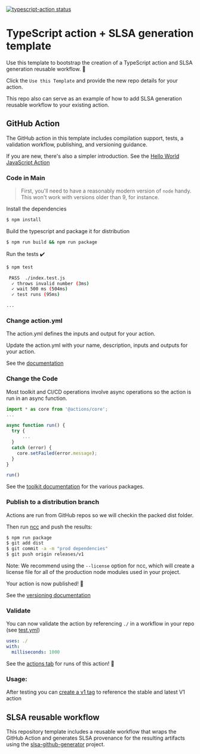<a href="https://github.com/ianlewis/slsa-byob-template/actions"><img alt="typescript-action status" src="https://github.com/ianlewis/slsa-byob-template/workflows/build-test/badge.svg"></a>

# TypeScript action + SLSA generation template

Use this template to bootstrap the creation of a TypeScript action and SLSA
generation reusable workflow. :rocket:

Click the `Use this Template` and provide the new repo details for your action.

This repo also can serve as an example of how to add SLSA generation reusable
workflow to your existing action.

## GitHub Action

The GitHub action in this template includes compilation support, tests, a
validation workflow, publishing, and versioning guidance.

If you are new, there's also a simpler introduction. See the [Hello World
JavaScript Action](https://github.com/actions/hello-world-javascript-action)

### Code in Main

> First, you'll need to have a reasonably modern version of `node` handy. This won't work with versions older than 9, for instance.

Install the dependencies

```bash
$ npm install
```

Build the typescript and package it for distribution

```bash
$ npm run build && npm run package
```

Run the tests :heavy_check_mark:

```bash
$ npm test

 PASS  ./index.test.js
  ✓ throws invalid number (3ms)
  ✓ wait 500 ms (504ms)
  ✓ test runs (95ms)

...
```

### Change action.yml

The action.yml defines the inputs and output for your action.

Update the action.yml with your name, description, inputs and outputs for your action.

See the [documentation](https://help.github.com/en/articles/metadata-syntax-for-github-actions)

### Change the Code

Most toolkit and CI/CD operations involve async operations so the action is run in an async function.

```javascript
import * as core from '@actions/core';
...

async function run() {
  try {
      ...
  }
  catch (error) {
    core.setFailed(error.message);
  }
}

run()
```

See the [toolkit documentation](https://github.com/actions/toolkit/blob/master/README.md#packages) for the various packages.

### Publish to a distribution branch

Actions are run from GitHub repos so we will checkin the packed dist folder.

Then run [ncc](https://github.com/zeit/ncc) and push the results:

```bash
$ npm run package
$ git add dist
$ git commit -a -m "prod dependencies"
$ git push origin releases/v1
```

Note: We recommend using the `--license` option for ncc, which will create a license file for all of the production node modules used in your project.

Your action is now published! :rocket:

See the [versioning documentation](https://github.com/actions/toolkit/blob/master/docs/action-versioning.md)

### Validate

You can now validate the action by referencing `./` in a workflow in your repo (see [test.yml](.github/workflows/test.yml))

```yaml
uses: ./
with:
  milliseconds: 1000
```

See the [actions tab](https://github.com/actions/typescript-action/actions) for runs of this action! :rocket:

### Usage:

After testing you can [create a v1 tag](https://github.com/actions/toolkit/blob/master/docs/action-versioning.md) to reference the stable and latest V1 action

## SLSA reusable workflow

This repository template includes a reusable workflow that wraps the GitHub
Action and generates SLSA provenance for the resulting artifacts using the
[slsa-github-generator](https://github.com/slsa-framework/slsa-github-generator)
project.
